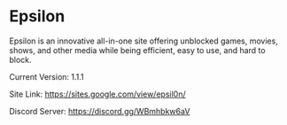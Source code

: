 # Epsilon
Epsilon is an innovative all-in-one site offering unblocked games, movies, shows, and other media while being efficient, easy to use, and hard to block.

Current Version: 1.1.1

Site Link: https://sites.google.com/view/epsil0n/

Discord Server: https://discord.gg/WBmhbkw6aV

